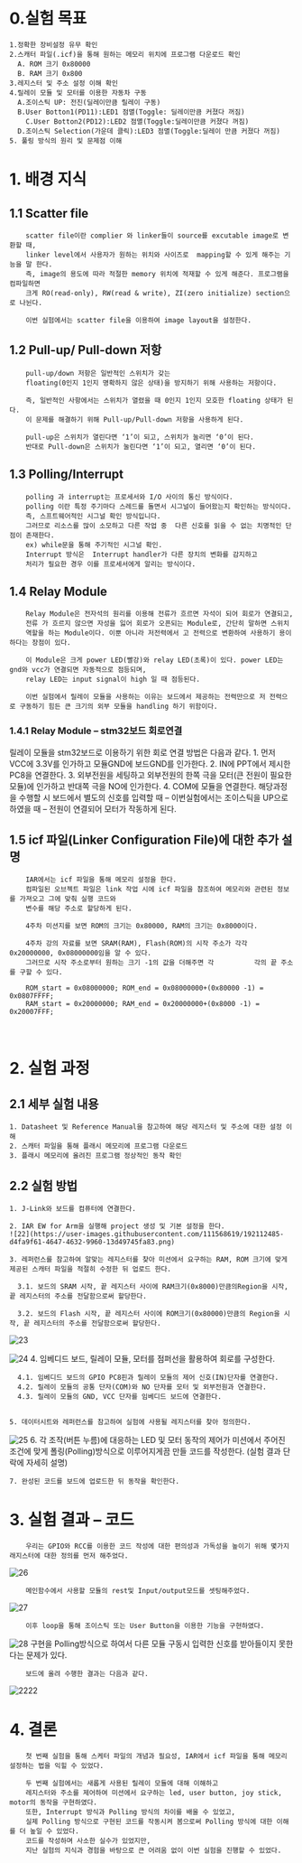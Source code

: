 # 0.실험 목표

    1.정확한 장비설정 유무 확인
    2.스캐터 파일(.icf)을 통해 원하는 메모리 위치에 프로그램 다운로드 확인
      A. ROM 크기 0x80000
      B. RAM 크기 0x800
    3.레지스터 및 주소 설정 이해 확인
    4.릴레이 모듈 및 모터를 이용한 자동차 구동
      A.조이스틱 UP: 전진(딜레이만큼 릴레이 구동)
      B.User Botton1(PD11):LED1 점멸(Toggle: 딜레이만큼 커졌다 꺼짐)
        C.User Botton2(PD12):LED2 점멸(Toggle:딜레이만큼 커졌다 꺼짐)
      D.조이스틱 Selection(가운데 클릭):LED3 점멸(Toggle:딜레이 만큼 커졌다 꺼짐)
    5. 풀링 방식의 원리 및 문제점 이해 

# 1. 배경 지식
## 1.1 Scatter file

        scatter file이란 complier 와 linker들이 source를 excutable image로 변환할 때,
        linker level에서 사용자가 원하는 위치와 사이즈로  mapping할 수 있게 해주는 기능을 말 한다. 
        즉, image의 용도에 따라 적절한 memory 위치에 적재할 수 있게 해준다. 프로그램을 컴파일하면 
        크게 RO(read-only), RW(read & write), ZI(zero initialize) section으로 나뉜다.
 
        이번 실험에서는 scatter file을 이용하여 image layout을 설정한다.
 
## 1.2 Pull-up/ Pull-down 저항
        pull-up/down 저항은 일반적인 스위치가 갖는 
        floating(0인지 1인지 명확하지 않은 상태)을 방지하기 위해 사용하는 저항이다.
 
        즉, 일반적인 사항에서는 스위치가 열렸을 때 0인지 1인지 모호한 floating 상태가 된다. 
        이 문제를 해결하기 위해 Pull-up/Pull-down 저항을 사용하게 된다.
 
        pull-up은 스위치가 열린다면 ‘1’이 되고, 스위치가 눌리면 ‘0’이 된다. 
        반대로 Pull-down은 스위치가 눌린다면 ‘1’이 되고, 열리면 ‘0’이 된다.
 
## 1.3 Polling/Interrupt
        polling 과 interrupt는 프로세서와 I/O 사이의 통신 방식이다.
        polling 이란 특정 주기마다 스레드를 돌면서 시그널이 들어왔는지 확인하는 방식이다.
        즉, 스프트웨어적인 시그널 확인 방식입니다. 
        그러므로 리소스를 많이 소모하고 다른 작업 중  다른 신호를 읽을 수 없는 치명적인 단점이 존재한다.
        ex) while문을 통해 주기적인 시그널 확인.
        Interrupt 방식은  Interrupt handler가 다른 장치의 변화를 감지하고
        처리가 필요한 경우 이를 프로세서에게 알리는 방식이다.
 
## 1.4 Relay Module
        Relay Module은 전자석의 원리를 이용해 전류가 흐르면 자석이 되어 회로가 연결되고, 
        전류 가 흐르지 않으면 자성을 잃어 회로가 오픈되는 Module로, 간단히 말하면 스위치        
        역할을 하는 Module이다. 이뿐 아니라 저전력에서 고 전력으로 변환하여 사용하기 용이하다는 장점이 있다.
 
        이 Module은 크게 power LED(빨강)와 relay LED(초록)이 있다. power LED는 gnd와 vcc가 연결되면 자동적으로 점등되며,
        relay LED는 input signal이 high 일 때 점등된다. 
 
        이번 실험에서 릴레이 모듈을 사용하는 이유는 보드에서 제공하는 전력만으로 저 전력으로 구동하기 힘든 큰 크기의 외부 모듈을 handling 하기 위함이다.

### 1.4.1 Relay Module – stm32보드 회로연결
릴레이 모듈을 stm32보드로 이용하기 위한 회로 연결 방법은 다음과 같다.
      1. 먼저 VCC에 3.3V를 인가하고 모듈GND에 보드GND를 인가한다.
      2. IN에 PPT에서 제시한 PC8을 연결한다.
      3. 외부전원을 세팅하고 외부전원의 한쪽 극을 모터(큰 전원이 필요한 모듈)에 인가하고  반대쪽 극을 NO에 인가한다.
      4. COM에 모듈을 연결한다.
      해당과정을 수행할 시 보드에서 별도의 신호를 입력할 때 – 이번실험에서는 조이스틱을 UP으로 하였을 때 – 전원이 연결되어 모터가 작동하게 된다.

## 1.5 icf 파일(Linker Configuration File)에 대한 추가 설명
        IAR에서는 icf 파일을 통해 메모리 설정을 한다. 
        컴파일된 오브젝트 파일은 link 작업 시에 icf 파일을 참조하여 메모리와 관련된 정보를 가져오고 그에 맞춰 실행 코드와 
        변수를 해당 주소로 할당하게 된다.

        4주차 미션지를 보면 ROM의 크기는 0x80000, RAM의 크기는 0x8000이다.

        4주차 강의 자료를 보면 SRAM(RAM), Flash(ROM)의 시작 주소가 각각 0x20000000, 0x08000000임을 알 수 있다. 
        그러므로 시작 주소로부터 원하는 크기 -1의 값을 더해주면 각          각의 끝 주소를 구할 수 있다.

        ROM_start = 0x08000000; ROM_end = 0x08000000+(0x80000 -1) = 0x0807FFFF; 
        RAM_start = 0x20000000; RAM_end = 0x20000000+(0x8000 -1) = 0x20007FFF; 
 
# 2. 실험 과정

## 2.1 세부 실험 내용

    1. Datasheet 및 Reference Manual을 참고하여 해당 레지스터 및 주소에 대한 설정 이해
    2. 스캐터 파일을 통해 플래시 메모리에 프로그램 다운로드
    3. 플래시 메모리에 올려진 프로그램 정상적인 동작 확인

## 2.2 실험 방법
    1. J-Link와 보드를 컴퓨터에 연결한다.  
  
    2. IAR EW for Arm을 실행해 project 생성 및 기본 설정을 한다.
    ![22](https://user-images.githubusercontent.com/111568619/192112485-d4fa9f61-4647-4632-9960-13d49745fa83.png)
  
    3. 레퍼런스를 참고하여 알맞는 레지스터를 찾아 미션에서 요구하는 RAM, ROM 크기에 맞게 제공된 스캐터 파일을 적절히 수정한 뒤 업로드 한다.

      3.1. 보드의 SRAM 시작, 끝 레지스터 사이에 RAM크기(0x8000)만큼의Region을 시작, 끝 레지스터의 주소를 전달함으로써 할당한다.
  
      3.2. 보드의 Flash 시작, 끝 레지스터 사이에 ROM크기(0x80000)만큼의 Region을 시작, 끝 레지스터의 주소를 전달함으로써 할당한다.

![23](https://user-images.githubusercontent.com/111568619/192112513-4d61710c-0534-4eb4-a7e5-7cebdd18cb0b.png)

![24](https://user-images.githubusercontent.com/111568619/192112523-ffd53605-5e0f-4683-af57-90f98ac583bb.png)
    4. 임베디드 보드, 릴레이 모듈, 모터를 점퍼선을 활용하여 회로를 구성한다.

      4.1. 임베디드 보드의 GPIO PC8핀과 릴레이 모듈의 제어 신호(IN)단자를 연결한다.
      4.2. 릴레이 모듈의 공통 단자(COM)와 NO 단자를 모터 및 외부전원과 연결한다.
      4.3. 릴레이 모듈의 GND, VCC 단자를 임베디드 보드에 연결한다.


    5. 데이터시트와 레퍼런스를 참고하여 실험에 사용될 레지스터를 찾아 정의한다.

![25](https://user-images.githubusercontent.com/111568619/192112564-6eaf33d6-588f-4374-bb61-c758e96b007b.png)
    6. 각 조작(버튼 누름)에 대응하는 LED 및 모터 동작의 제어가 미션에서 
    주어진 조건에 맞게 폴링(Polling)방식으로 이루어지게끔 만들 코드를 작성한다. 
    (실험 결과 단락에  자세히 설명)

    7. 완성된 코드를 보드에 업로드한 뒤 동작을 확인한다.
    
# 3. 실험 결과 – 코드

        우리는 GPIO와 RCC를 이용한 코드 작성에 대한 편의성과 가독성을 높이기 위해 몇가지 래지스터에 대한 정의를 먼저 해주었다.
![26](https://user-images.githubusercontent.com/111568619/192112589-3c0f4810-7d97-49b5-93ca-e5701c1c6428.png)

        메인함수에서 사용할 모듈의 rest및 Input/output모드를 셋팅해주었다.
![27](https://user-images.githubusercontent.com/111568619/192112612-7eee3ed9-6250-44c8-83fa-07f36e3cd3df.png)


        이후 loop을 통해 조이스틱 또는 User Button을 이용한 기능을 구현하였다.
![28](https://user-images.githubusercontent.com/111568619/192112627-74249e7f-11dc-4950-9a7d-bee911a913e1.png)
        구현을 Polling방식으로 하여서 다른 모듈 구동시 입력한 신호를 받아들이지 못한다는 문제가 있다.

        보드에 올려 수행한 결과는 다음과 같다.
![2222](https://user-images.githubusercontent.com/111568619/192112671-cbb63d5c-ea39-44fc-8afb-2b87a2b06c65.png)

# 4. 결론

        첫 번째 실험을 통해 스케터 파일의 개념과 필요성, IAR에서 icf 파일을 통해 메모리 설정하는 법을 익힐 수 있었다.
        
        두 번째 실험에서는 새롭게 사용된 릴레이 모듈에 대해 이해하고 
        레지스터와 주소를 제어하여 미션에서 요구하는 led, user button, joy stick, motor의 동작을 구현하였다.         
        또한, Interrupt 방식과 Polling 방식의 차이를 배울 수 있었고, 
        실제 Polling 방식으로 구현된 코드를 작동시켜 봄으로써 Polling 방식에 대한 이해를 더 높일 수 있었다.           
        코드를 작성하며 사소한 실수가 있었지만, 
        지난 실험의 지식과 경험을 바탕으로 큰 어려움 없이 이번 실험을 진행할 수 있었다.


